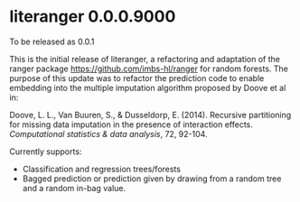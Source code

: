 # literanger 0.0.0.9000

To be released as 0.0.1

This is the initial release of literanger, a refactoring and adaptation of the
ranger package <https://github.com/imbs-hl/ranger> for random forests. The
purpose of this update was to refactor the prediction code to enable embedding
into the multiple imputation algorithm proposed by Doove et al in:

Doove, L. L., Van Buuren, S., & Dusseldorp, E. (2014). Recursive partitioning
for missing data imputation in the presence of interaction effects.
_Computational statistics & data analysis_, 72, 92-104.

Currently supports:

-   Classification and regression trees/forests
-   Bagged prediction or prediction given by drawing from a random tree and a
    random in-bag value.






